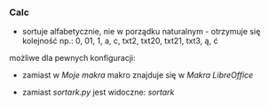 ### Calc
- sortuje alfabetycznie, nie w porządku naturalnym - otrzymuje się kolejność np.:
0, 01, 1, a, c, txt2, txt20, txt21, txt3, ą, ć

możliwe dla pewnych konfiguracji:

- zamiast w *Moje makra* makro znajduje się w *Makra LibreOffice*

- zamiast *sortark.py* jest widoczne: *sortark*

